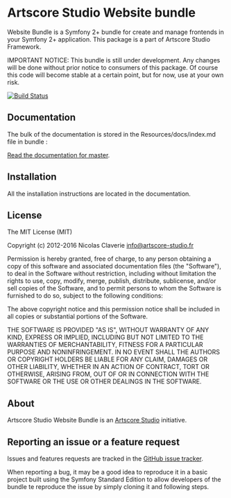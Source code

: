 # Artscore Studio Website bundle

Website Bundle is a Symfony 2+ bundle for create and manage frontends in your Symfony 2+ application. This package is a part of Artscore Studio Framework.

IMPORTANT NOTICE: This bundle is still under development. Any changes will be done without prior notice to consumers of this package. Of course this code will become stable at a certain point, but for now, use at your own risk.

[![Build Status](https://travis-ci.org/artscorestudio/website-bundle.svg?branch=master)](https://travis-ci.org/artscorestudio/website-bundle)

## Documentation

The bulk of the documentation is stored in the Resources/docs/index.md file in bundle :

[Read the documentation for master](https://github.com/artscorestudio/website-bundle/blob/master/Resources/doc/index.md).


## Installation

All the installation instructions are located in the documentation.

## License

The MIT License (MIT)

Copyright (c) 2012-2016 Nicolas Claverie <info@artscore-studio.fr>

Permission is hereby granted, free of charge, to any person obtaining a copy of
this software and associated documentation files (the "Software"), to deal in
the Software without restriction, including without limitation the rights to
use, copy, modify, merge, publish, distribute, sublicense, and/or sell copies of
the Software, and to permit persons to whom the Software is furnished to do so,
subject to the following conditions:

The above copyright notice and this permission notice shall be included in all
copies or substantial portions of the Software.

THE SOFTWARE IS PROVIDED "AS IS", WITHOUT WARRANTY OF ANY KIND, EXPRESS OR
IMPLIED, INCLUDING BUT NOT LIMITED TO THE WARRANTIES OF MERCHANTABILITY, FITNESS
FOR A PARTICULAR PURPOSE AND NONINFRINGEMENT. IN NO EVENT SHALL THE AUTHORS OR
COPYRIGHT HOLDERS BE LIABLE FOR ANY CLAIM, DAMAGES OR OTHER LIABILITY, WHETHER
IN AN ACTION OF CONTRACT, TORT OR OTHERWISE, ARISING FROM, OUT OF OR IN
CONNECTION WITH THE SOFTWARE OR THE USE OR OTHER DEALINGS IN THE SOFTWARE.

## About

Artscore Studio Website Bundle is an [Artscore Studio](http://www.artscore-studio.fr) initiative.

## Reporting an issue or a feature request

Issues and features requests are tracked in the [GitHub issue tracker](https://github.com/artscorestudio/website-bundle/issues).

When reporting a bug, it may be a good idea to reproduce it in a basic project built using the Symfony Standard Edition to allow developers of the bundle te reproduce the issue by simply cloning it and following steps.
